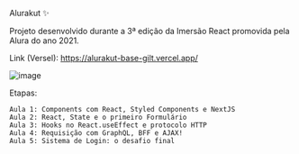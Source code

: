 Alurakut ✨

Projeto desenvolvido durante a 3ª edição da Imersão React promovida pela Alura do ano 2021.

Link (Versel): https://alurakut-base-gilt.vercel.app/

![image](https://user-images.githubusercontent.com/19363871/125972909-db6e8c4b-55c4-4e78-bd2c-ac672277b25d.png)

Etapas: 

    Aula 1: Components com React, Styled Components e NextJS
    Aula 2: React, State e o primeiro Formulário
    Aula 3: Hooks no React.useEffect e protocolo HTTP
    Aula 4: Requisição com GraphQL, BFF e AJAX!
    Aula 5: Sistema de Login: o desafio final
